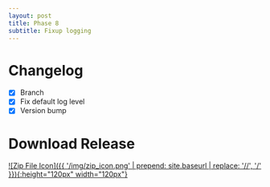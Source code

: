 ```yaml
---
layout: post
title: Phase 8
subtitle: Fixup logging
---
```


# Changelog
- [X] Branch
- [X] Fix default log level
- [X] Version bump

# Download Release
[![Zip File Icon]({{ '/img/zip_icon.png' | prepend: site.baseurl | replace: '//', '/' }}){:height="120px" width="120px"}](https://github.com/mcrosson/lr_plugin_computer_vision_tagging/archive/20161005.2.zip)
